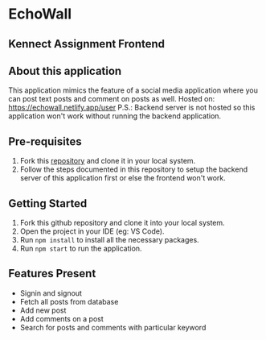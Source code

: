 # EchoWall

## Kennect Assignment Frontend

## About this application

This application mimics the feature of a social media application where you can post text posts and comment on posts as well.
Hosted on: https://echowall.netlify.app/user
P.S.: Backend server is not hosted so this application won't work without running the backend application.

## Pre-requisites

1. Fork this [repository](https://github.com/adityajaiswal094/Kennect_Assignment_Backend) and clone it in your local system.
2. Follow the steps documented in this repository to setup the backend server of this application first or else the frontend won't work.

## Getting Started

1. Fork this github repository and clone it into your local system.
2. Open the project in your IDE (eg: VS Code).
3. Run `npm install` to install all the necessary packages.
4. Run `npm start` to run the application.

## Features Present

- Signin and signout
- Fetch all posts from database
- Add new post
- Add comments on a post
- Search for posts and comments with particular keyword
